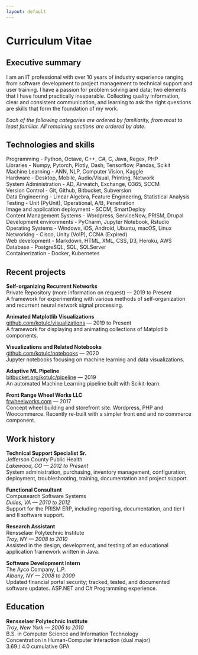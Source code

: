 ```yaml
---
layout: default
---
```


# Curriculum Vitae


## Executive summary
I am an IT professional with over 10 years of industry experience ranging from software development to project management to technical support and user training. I have a passion for problem solving and data; two elements that I have found practically inseparable. Collecting quality information, clear and consistent communication, and learning to ask the right questions are skills that form the foundation of my work.  

*Each of the following categories are ordered by familiarity, from most to least familiar. All remaining sections are ordered by date.*  


## Technologies and skills
Programming - Python, Octave, C++, C#, C, Java, Regex, PHP  
Libraries - Numpy, Pytorch, Plotly, Dash, Tensorflow, Pandas, Scikit  
Machine Learning - ANN, NLP, Computer Vision, Kaggle  
Hardware - Desktop, Mobile, Audio/Visual, Printing, Network  
System Administration - AD, Airwatch, Exchange, O365, SCCM  
Version Control - Git, Github, Bitbucket, Subversion  
Data Engineering - Linear Algebra, Feature Engineering, Statistical Analysis  
Testing - Unit (PyUnit), Operational, A/B, Penetration  
Image and application deployment - SCCM, SmartDeploy  
Content Management Systems - Wordpress, ServiceNow, PRISM, Drupal  
Development environments - PyCharm, Jupyter Notebook, Rstudio  
Operating Systems - Windows, iOS, Android, Ubuntu, macOS, Linux  
Networking - Cisco, Unity (VoIP), CCNA (Expired)  
Web development - Markdown, HTML, XML, CSS, D3, Heroku, AWS  
Database - PostgreSQL, SQL, SQLServer  
Containerization - Docker, Kubernetes  


## Recent projects
**Self-organizing Recurrent Networks**  
Private Repository (more information on request) — 2019 to Present  
A framework for experimenting with various methods of self-organization and recurrent neural network signal
processing.  

**Animated Matplotlib Visualizations**  
[github.com/kotulc/visualizations](https://github.com/kotulc?tab=repositories) — 2019 to Present  
A framework for displaying and animating collections of Matplotlib components. 

**Visualizations and Related Notebooks**  
[github.com/kotulc/notebooks](https://github.com/kotulc/notebooks) — 2020  
Jupyter notebooks focusing on machine learning and data visualizations.   

**Adaptive ML Pipeline**  
[bitbucket.org/kotulc/pipeline](https://bitbucket.org/kotulc/pipeline/) — 2019  
An automated Machine Learning pipeline built with Scikit-learn.  

**Front Range Wheel Works LLC**  
[frwheelworks.com](https://www.frwheelworks.com/) — 2017  
Concept wheel building and storefront site. Wordpress, PHP and Woocommerce. Recently re-built with a simpler front end and no commerce component.  


## Work history
**Technical Support Specialist Sr.**  
Jefferson County Public Health  
*Lakewood, CO — 2012 to Present*  
System administration, purchasing, inventory management, configuration, deployment, troubleshooting, training, documentation and project support.  

**Functional Consultant**  
Compusearch Software Systems  
*Dulles, VA — 2010 to 2012*  
Support for the PRISM ERP, including reporting, documentation, and tier I and II software support.  

**Research Assistant**  
Rensselaer Polytechnic Institute  
*Troy, NY — 2008 to 2010*  
Assisted in the design, development, and testing of an educational application framework written in Java.  

**Software Development Intern**  
The Ayco Company, L.P.  
*Albany, NY — 2008 to 2009*  
Updated financial portal security; tracked, tested, and documented software updates. ASP.NET and C# Programming experience.  


## Education
**Rensselaer Polytechnic Institute**  
*Troy, New York — 2006 to 2010*  
B.S. in Computer Science and Information Technology  
Concentration in Human-Computer Interaction (dual major)  
3.69 / 4.0 cumulative GPA  